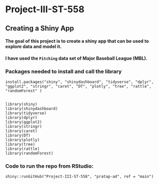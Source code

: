 # Project-III-ST-558

## Creating a Shiny App
#### The goal of this project is to create a shiny app that can be used to explore data and model it.
#### I have used the `Pitching` data set of Major Baseball League (MBL).


### Packages needed to install and call the library
```{r}
install.packages("shiny", "shinydashboard", "tidyverse", "dplyr", "ggplot2", "stringr", "caret", "DT", "plotly", "tree", "rattle", "randomForest" )


library(shiny)
library(shinydashboard)
library(tidyverse)
library(dplyr)
library(ggplot2)
library(stringr)
library(caret)
library(DT)
library(plotly)
library(tree)
library(rattle)
library(randomForest)
```


### Code to run the repo from **RStudio:**
```
shiny::runGitHub("Project-III-ST-558", "pratap-ad", ref = "main")

